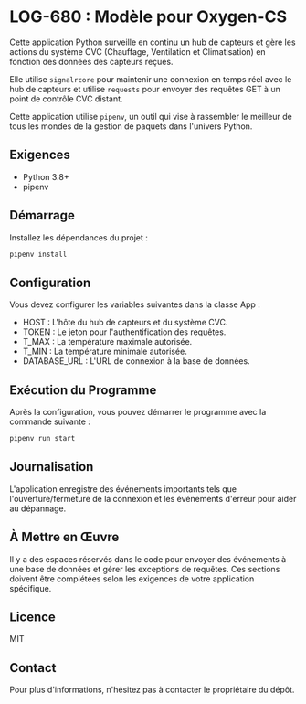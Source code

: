 # LOG-680 : Modèle pour Oxygen-CS

Cette application Python surveille en continu un hub de capteurs et gère les actions du système CVC (Chauffage, Ventilation et Climatisation) en fonction des données des capteurs reçues.

Elle utilise `signalrcore` pour maintenir une connexion en temps réel avec le hub de capteurs et utilise `requests` pour envoyer des requêtes GET à un point de contrôle CVC distant.

Cette application utilise `pipenv`, un outil qui vise à rassembler le meilleur de tous les mondes de la gestion de paquets dans l'univers Python.

## Exigences

- Python 3.8+
- pipenv

## Démarrage

Installez les dépendances du projet :

```bash
pipenv install
```

## Configuration

Vous devez configurer les variables suivantes dans la classe App :

- HOST : L'hôte du hub de capteurs et du système CVC.
- TOKEN : Le jeton pour l'authentification des requêtes.
- T_MAX : La température maximale autorisée.
- T_MIN : La température minimale autorisée.
- DATABASE_URL : L'URL de connexion à la base de données.

## Exécution du Programme

Après la configuration, vous pouvez démarrer le programme avec la commande suivante :

```bash
pipenv run start
```

## Journalisation

L'application enregistre des événements importants tels que l'ouverture/fermeture de la connexion et les événements d'erreur pour aider au dépannage.

## À Mettre en Œuvre

Il y a des espaces réservés dans le code pour envoyer des événements à une base de données et gérer les exceptions de requêtes. Ces sections doivent être complétées selon les exigences de votre application spécifique.

## Licence

MIT

## Contact

Pour plus d'informations, n'hésitez pas à contacter le propriétaire du dépôt.
